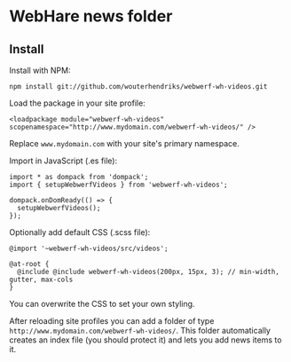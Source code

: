 # WebHare news folder

## Install

Install with NPM:

```
npm install git://github.com/wouterhendriks/webwerf-wh-videos.git
```

Load the package in your site profile:

```
<loadpackage module="webwerf-wh-videos" scopenamespace="http://www.mydomain.com/webwerf-wh-videos/" />
```

Replace `www.mydomain.com` with your site's primary namespace.

Import in JavaScript (.es file):

```
import * as dompack from 'dompack';
import { setupWebwerfVideos } from 'webwerf-wh-videos';

dompack.onDomReady(() => {
  setupWebwerfVideos();
});
```

Optionally add default CSS (.scss file):

```
@import '~webwerf-wh-videos/src/videos';

@at-root {
  @include @include webwerf-wh-videos(200px, 15px, 3); // min-width, gutter, max-cols
}
```

You can overwrite the CSS to set your own styling.

After reloading site profiles you can add a folder of type `http://www.mydomain.com/webwerf-wh-videos/`. This folder automatically creates an index file (you should protect it) and lets you add news items to it.
